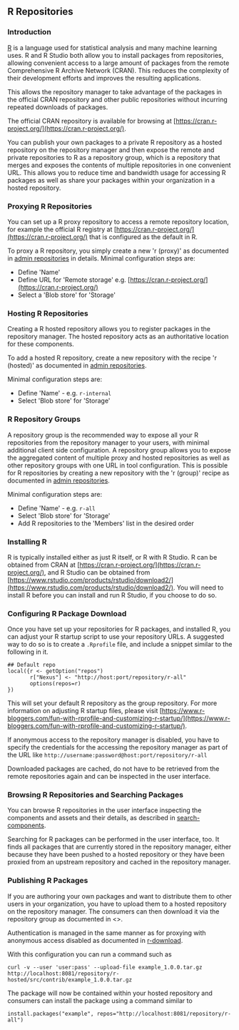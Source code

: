 ## R Repositories

### Introduction

[R](https://www.r-project.org/) is a language used for statistical analysis and many machine learning uses.
R and R Studio both allow you to install packages from repositories, allowing convenient access to a large amount of
packages from the remote Comprehensive R Archive Network (CRAN). This reduces the complexity of their development
efforts and improves the resulting applications.

This allows the repository manager to take advantage of the packages in the official CRAN repository and other public
repositories without incurring repeated downloads of packages.

The official CRAN repository is available for browsing at [https://cran.r-project.org/](https://cran.r-project.org/).

You can publish your own packages to a private R repository as a hosted repository on the repository manager and
then expose the remote and private repositories to R as a repository group, which is a repository that merges
and exposes the contents of multiple repositories in one convenient URL. This allows you to reduce time and
bandwidth usage for accessing R packages as well as share your packages within your organization in
a hosted repository.

### Proxying R Repositories

You can set up a R proxy repository to access a remote repository location, for example the official R
registry at [https://cran.r-project.org/](https://cran.r-project.org/) that is configured as the default in R.

To proxy a R repository, you simply create a new 'r (proxy)' as documented in [admin repositories](http://books.sonatype.com/nexus-book/reference3/admin.html#admin-repositories) in
details. Minimal configuration steps are:

- Define 'Name'
- Define URL for 'Remote storage' e.g. [https://cran.r-project.org/](https://cran.r-project.org/)
- Select a 'Blob store' for 'Storage'

### Hosting R Repositories

Creating a R hosted repository allows you to register packages in the repository manager. The hosted
repository acts as an authoritative location for these components.

To add a hosted R repository, create a new repository with the recipe 'r (hosted)' as
documented in [admin repositories](http://books.sonatype.com/nexus-book/reference3/admin.html#admin-repositories).

Minimal configuration steps are:

- Define 'Name' - e.g. `r-internal`
- Select 'Blob store' for 'Storage'

### R Repository Groups

A repository group is the recommended way to expose all your R repositories from the repository manager to
your users, with minimal additional client side configuration. A repository group allows you to expose the
aggregated content of multiple proxy and hosted repositories as well as other repository groups with one URL in
tool configuration. This is possible for R repositories by creating a new repository with the 'r (group)'
recipe as documented in [admin repositories](http://books.sonatype.com/nexus-book/reference3/admin.html#admin-repositories).

Minimal configuration steps are:

- Define 'Name' - e.g. `r-all`
- Select 'Blob store' for 'Storage'
- Add R repositories to the 'Members' list in the desired order

### Installing R

R is typically installed either as just R itself, or R with R Studio. R can be obtained from CRAN at
[https://cran.r-project.org/](https://cran.r-project.org/), and R Studio can be obtained from
[https://www.rstudio.com/products/rstudio/download2/](https://www.rstudio.com/products/rstudio/download2/). You
will need to install R before you can install and run R Studio, if you choose to do so.

### Configuring R Package Download

Once you have set up your repositories for R packages, and installed R, you can adjust your R startup script to use
 your repository URLs. A suggested way to do so is to create a `.Rprofile` file, and include a snippet similar to the
following in it.

````
## Default repo
local({r <- getOption("repos")
       r["Nexus"] <- "http://host:port/repository/r-all"
       options(repos=r)
})
````

This will set your default R repository as the group repository. For more information on adjusting R startup files, please
visit [https://www.r-bloggers.com/fun-with-rprofile-and-customizing-r-startup/](https://www.r-bloggers.com/fun-with-rprofile-and-customizing-r-startup/).

If anonymous access to the repository manager is disabled, you have to specify the credentials for the accessing
the repository manager as part of the URL like `http://username:password@host:port/repository/r-all`

Downloaded packages are cached, do not have to be retrieved from the remote repositories again and can be
inspected in the user interface.

### Browsing R Repositories and Searching Packages

You can browse R repositories in the user interface inspecting the components and assets and their details, as
described in [search-components](http://books.sonatype.com/nexus-book/reference3/using.html#search-components).

Searching for R packages can be performed in the user interface, too. It finds all packages that are currently
stored in the repository manager, either because they have been pushed to a hosted repository or they have been
proxied from an upstream repository and cached in the repository manager.

### Publishing R Packages

If you are authoring your own packages and want to distribute them to other users in your organization, you have
to upload them to a hosted repository on the repository manager. The consumers can then download it via the
repository group as documented in <<r-download>>.

Authentication is managed in the same manner as for proxying with anonymous access disabled as documented in
[r-download](#configuring-r-package-download).

With this configuration you can run a command such as


`curl -v --user 'user:pass' --upload-file example_1.0.0.tar.gz http://localhost:8081/repository/r-hosted/src/contrib/example_1.0.0.tar.gz`

The package will now be contained within your hosted repository and consumers can install the package using a
command similar to

`install.packages("example", repos="http://localhost:8081/repository/r-all")`

